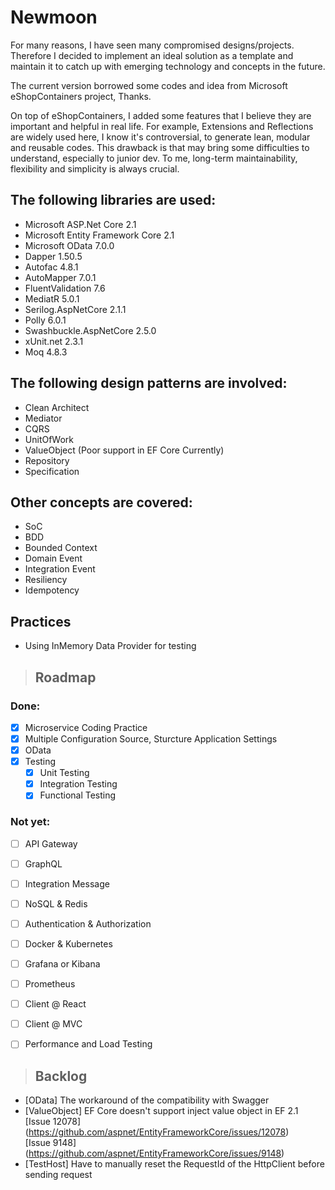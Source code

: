 # **Newmoon**

For many reasons, I have seen many compromised designs/projects. Therefore I decided to implement an ideal solution as a template and maintain it to catch up with emerging technology and concepts in the future.

The current version borrowed some codes and idea from Microsoft eShopContainers project, Thanks.

On top of eShopContainers, I added some features that I believe they are important and helpful in real life. For example, Extensions and Reflections are widely used here, I know it's controversial, to generate lean, modular and reusable codes. This drawback is that may bring some difficulties to understand, especially to junior dev. To me, long-term maintainability, flexibility and simplicity is always crucial. 

## The following libraries are used:
* Microsoft ASP.Net Core 2.1
* Microsoft Entity Framework Core 2.1
* Microsoft OData 7.0.0
* Dapper 1.50.5
* Autofac 4.8.1
* AutoMapper 7.0.1
* FluentValidation 7.6
* MediatR 5.0.1
* Serilog.AspNetCore 2.1.1
* Polly 6.0.1
* Swashbuckle.AspNetCore 2.5.0
* xUnit.net 2.3.1
* Moq 4.8.3 

## The following design patterns are involved:
* Clean Architect
* Mediator
* CQRS
* UnitOfWork
* ValueObject (Poor support in EF Core Currently)
* Repository
* Specification 

## Other concepts are covered:
* SoC 
* BDD 
* Bounded Context 
* Domain Event
* Integration Event 
* Resiliency 
* Idempotency 

## Practices
* Using InMemory Data Provider for testing
  

> ## Roadmap

### Done: 
  
* [x] Microservice Coding Practice 
* [x] Multiple Configuration Source, Sturcture Application Settings 
* [x] OData 
* [x] Testing 
  * [x] Unit Testing 
  * [x] Integration Testing  
  * [x] Functional Testing  

### Not yet:
  
* [ ] API Gateway 
* [ ] GraphQL 
* [ ] Integration Message 
* [ ] NoSQL & Redis 

* [ ] Authentication & Authorization 
* [ ] Docker & Kubernetes 
* [ ] Grafana or Kibana 
* [ ] Prometheus 

* [ ] Client @ React 
* [ ] Client @ MVC 

* [ ] Performance and Load Testing  


> ## Backlog 
* [OData] The workaround of the compatibility with Swagger  
* [ValueObject] EF Core doesn't support inject value object in EF 2.1  
[Issue 12078] (https://github.com/aspnet/EntityFrameworkCore/issues/12078)  
[Issue 9148] (https://github.com/aspnet/EntityFrameworkCore/issues/9148) 
* [TestHost] Have to manually reset the RequestId of the HttpClient before sending request 